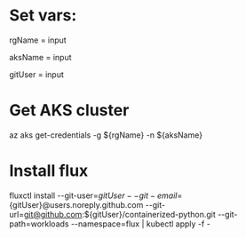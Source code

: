 # Set vars:
rgName = input

aksName = input

gitUser = input

# Get AKS cluster

az aks get-credentials -g ${rgName} -n ${aksName}

# Install flux

fluxctl install --git-user=${gitUser} --git-email=${gitUser}@users.noreply.github.com --git-url=git@github.com:${gitUser}/containerized-python.git --git-path=workloads --namespace=flux | kubectl apply -f -
